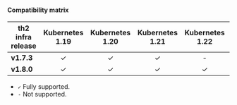 
#### Compatibility matrix


| th2 infra release  |  **Kubernetes 1.19** | **Kubernetes 1.20**  | **Kubernetes 1.21** | **Kubernetes 1.22** | **Kubernetes 1.23** |
|--------------------|:--------------------:|:---------------------:|:-------------------:|:-------------------:|:-------------------:|
| **v1.7.3**         |          ✓           |           ✓           |          ✓          |          -          |          -          |
| **v1.8.0**         |          ✓           |           ✓           |          ✓          |          ✓          |          ✓          |


- `✓` Fully supported.
- `-` Not supported.
